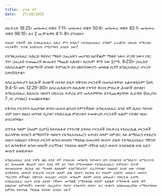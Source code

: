 ```yaml
---
title:  ታላቁ ዳኛ
date:   27/10/2025
---
```


ዘፍጥረት 18:25፣ መዝሙረ ዳዊት 7:11፣ መዝሙረ ዳዊት 50:6፣ መዝሙረ ዳዊት 82:1፣ መዝሙረ ዳዊት 96:10፣ እና 2 ጢሞቴዎስ 4:1፣ 8ን ያንብቡ።

`እነዚህ ጥቅሶች ስለ እግዚአብሔር ባሕሪ ምን ይላሉ? የእግዚአብሔር የዓለም ፈራጅነት በእርሱ የሚነሳሱ ጦርነቶችን ጥያቄ እንድንረዳ የሚያግዘን እንዴት ነው?
`


የእግዚአብሔር ባሕርይ ቅድስና ማለት ኃጢአትን መታገስ አይችልም ማለት ነው። ታጋሽ ነው። ነገር ግን፣ ኃጢአት የመጨረሻ ውጤቱን ማጨድ አለበት፣ እርሱም ሞት ነው (ሮሜ. 6፡23)። ኃጢአት በእስራኤልም የጎልማሶች ሰንበት ትምህርት ሆነ በከነዓናውያን መካከል ቢገኝ እግዚአብሔር ጦርነት አውጆበታል።

እስራኤላውያን ከሌሎች ሕዝቦች በተለየ ሁኔታ በቅዱስ ጦርነቶች በመካፈላቸው አልተቀደሱም (ዘዳ. 9:4-5፤ ዘዳ. 12:29-30)። እስራኤላውያን ከሌሎቹ የጥንት ቅርብ ምስራቅ ሕዝቦች በተለየ፣ እግዚአብሔር ለእነርሱ ሳይሆን በእነርሱ ተቃራኒ ሆኖ ጠላቶቻቸው እንዲጨቁኗቸው ሲፈቅድ (ከኢያሱ 7 ጋር ያነፃፅሩ) ተመልክተዋል።

የቅዱስ ጦርነትን አጠቃላይ ጽንሰ-ሐሳብ ልንረዳ የምንችለው እግዚአብሔር እንደ ዳኛ ሲሰራ ካየነው ብቻ ነው። በዚህ መንገድ ሲታይ፣ የእስራኤል ምድሪቱን የመውረስ ጦርነቶች ፍጹም የተለየ ባህሪ ይኖራቸዋል።

በጥንቱ ዓለም (ዛሬም ቢሆን) ከተስፋፉት የንጉሳዊ አገዛዝ ጦርነቶች በተቃራኒ የእስራኤል ጦርነቶች ለራሳቸው ክብርን ለማስገኘት ሳይሆን የእግዚአብሔርን ፍትህና ሰላም በምድር ላይ ለማስፈን የተደረጉ ነበሩ። ስለዚህ፣ የቅዱስ ጦርነት ጽንሰ-ሀሳብን ማእከል በመረዳት ውስጥ ያሉት የእግዚአብሔር ገዥነት እና ሉዓላዊነት ጽንሰ-ሀሳቦች ጦረኛነቱ፣ ንጉስነቱ ወይም ዳኝነቱ አደጋ ውስጥ እንደወደቁ ሁሉ አደጋ ውስጥ ይወድቃሉ።

`እግዚአብሔር እንደ ተዋጊ ልክ እንደ ዳኛ የባህሪው መገለጫ የሆነውን ህግ የበላይነት ለማስፈን፣ ለማረጋጋት እና ለመጠበቅ ቁርጠኛ ነው። እንደ ዳኛ እና ንጉስ የሚመስለው የእግዚአብሔር ተዋጊነት፣ ይሖዋ በተመሰረተው ስርአቱ ላይ ማመፅን ለዘላለም እንደማይታገሥ ያረጋግጣል። ስለዚህ፣ አንድ ሰው የያህዌ እንቅስቃሴ መዳረሻ በጭራሽ ጦርነት ወይም ድል ሳይሆን የፍትህ እና የሰላም እንደገና መስፈን መሆኑን ማረጋገጥ ይችላል። በዋናነት መፍረድ፣ ጦርነት መግጠም ወይም ፍትህ መስጠት፣ የድርጊቱ ፈፃሚ እግዚአብሔር ሲሆን አንድ አይነት ናችው። መማለጃ የማይቀበል ወይም አድልዎ የማያውቅ ጻድቅ ዳኛ ስለሆነው አምላካችን ተወያዩ። ኃጢአትን፣ ግፍን፣ የንጹሃንን ስቃይ፣ እና ጭቆናን እስከመጨረሻው የማይታገሰው አምላክ የወንጌል ማእከል የሆነው እንዴት ነው?
`